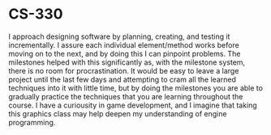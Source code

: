 # CS-330
I approach designing software by planning, creating, and testing it incrementally. I assure each individual element/method works before moving on to the next, and by doing this I can pinpoint problems. The milestones helped with this significantly as, with the milestone system, there is no room for procrastination. It would be easy to leave a large project until the last few days and attempting to cram all the learned techniques into it with little time, but by doing the milestones you are able to gradually practice the techniques that you are learning throughout the course. I have a curiousity in game development, and I imagine that taking this graphics class may help deepen my understanding of engine programming.
